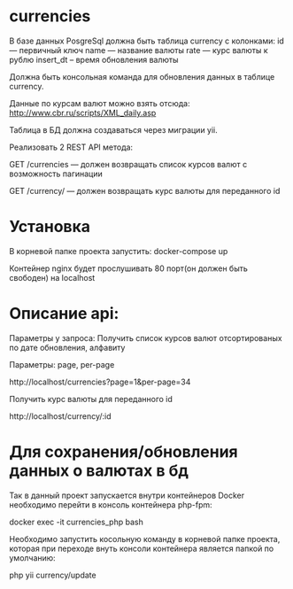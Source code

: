 # currencies

В базе данных PosgreSql должна быть таблица currency c колонками:
id — первичный ключ
name — название валюты
rate — курс валюты к рублю
insert_dt – время обновления валюты

Должна быть консольная команда для обновления данных в таблице currency. 

Данные по курсам валют можно взять отсюда: http://www.cbr.ru/scripts/XML_daily.asp

Таблица в БД должна создаваться через миграции yii.

Реализовать 2 REST API метода:

GET /currencies — должен возвращать список курсов валют с возможность пагинации

GET /currency/ — должен возвращать курс валюты для переданного id

# Установка
В корневой папке проекта запустить:
docker-compose up

Контейнер nginx будет прослушивать 80 порт(он должен быть свободен) на localhost

# Описание api:

Параметры у запроса:
Получить список курсов валют отсортированых по дате обновления, алфавиту

Параметры: page, per-page

http://localhost/currencies?page=1&per-page=34 

Получить курс валюты для переданного id

http://localhost/currency/:id


# Для сохранения/обновления данных о валютах в бд
Так в данный проект запускается внутри контейнеров Docker
необходимо перейти в консоль контейнера php-fpm:

docker exec -it currencies_php bash


Необходимо запустить косольную команду в корневой папке проекта, 
которая при переходе внуть консоли контейнера является папкой по умолчанию:

php yii currency/update
